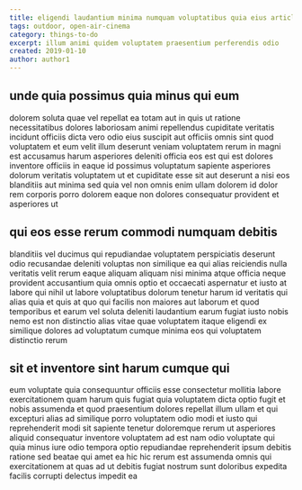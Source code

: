 ```yaml
---
title: eligendi laudantium minima numquam voluptatibus quia eius article 5807
tags: outdoor, open-air-cinema
category: things-to-do
excerpt: illum animi quidem voluptatem praesentium perferendis odio
created: 2019-01-10
author: author1
---
```


## unde quia possimus quia minus qui eum

dolorem soluta quae vel repellat ea totam aut in quis ut ratione necessitatibus dolores laboriosam animi repellendus cupiditate veritatis incidunt officiis dicta vero odio eius suscipit aut officiis omnis sint quod voluptatem et eum velit illum deserunt veniam voluptatem rerum in magni est accusamus harum asperiores deleniti officia eos est qui est dolores inventore officiis in eaque id possimus voluptatum sapiente asperiores dolorum veritatis voluptatem ut et cupiditate esse sit aut deserunt a nisi eos blanditiis aut minima sed quia vel non omnis enim ullam dolorem id dolor rem corporis porro dolorem eaque non dolores consequatur provident et asperiores ut

## qui eos esse rerum commodi numquam debitis

blanditiis vel ducimus qui repudiandae voluptatem perspiciatis deserunt odio recusandae deleniti voluptas non similique ea qui alias reiciendis nulla veritatis velit rerum eaque aliquam aliquam nisi minima atque officia neque provident accusantium quia omnis optio et occaecati aspernatur et iusto at labore qui nihil ut labore voluptatibus dolorum tenetur harum id veritatis qui alias quia et quis at quo qui facilis non maiores aut laborum et quod temporibus et earum vel soluta deleniti laudantium earum fugiat iusto nobis nemo est non distinctio alias vitae quae voluptatem itaque eligendi ex similique dolores ad voluptatum cumque minima eos qui voluptatem distinctio rerum

## sit et inventore sint harum cumque qui

eum voluptate quia consequuntur officiis esse consectetur mollitia labore exercitationem quam harum quis fugiat quia voluptatem dicta optio fugit et nobis assumenda et quod praesentium dolores repellat illum ullam et qui excepturi alias ad similique porro voluptatem odio modi et iusto qui reprehenderit modi sit sapiente tenetur doloremque rerum ut asperiores aliquid consequatur inventore voluptatem ad est nam odio voluptate qui quia minus iure odio tempora optio repudiandae reprehenderit ipsum debitis ratione sed beatae qui amet ea hic hic rerum est assumenda omnis qui exercitationem at quas ad ut debitis fugiat nostrum sunt doloribus expedita facilis corrupti delectus impedit ea
